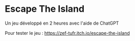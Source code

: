 # Escape The Island
 Un jeu développé en 2 heures avec l'aide de ChatGPT

Pour tester le jeu : https://zef-tufr.itch.io/escape-the-island
